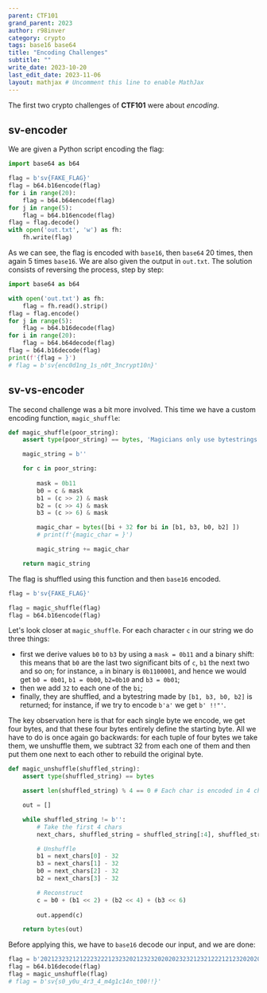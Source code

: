 ```yaml
---
parent: CTF101
grand_parent: 2023
author: r98inver
category: crypto
tags: base16 base64
title: "Encoding Challenges"
subtitle: ""
write_date: 2023-10-20
last_edit_date: 2023-11-06
layout: mathjax # Uncomment this line to enable MathJax
---
```


The first two crypto challenges of **CTF101** were about *encoding*. 

## sv-encoder

We are given a Python script encoding the flag: 

```python
import base64 as b64

flag = b'sv{FAKE_FLAG}'
flag = b64.b16encode(flag)
for i in range(20):
	flag = b64.b64encode(flag)
for j in range(5):
	flag = b64.b16encode(flag)
flag = flag.decode()
with open('out.txt', 'w') as fh:
	fh.write(flag)
```

As we can see, the flag is encoded with `base16`, then `base64` 20 times, then again 5 times `base16`. We are also given the output in `out.txt`. The solution consists of reversing the process, step by step:

```python
import base64 as b64

with open('out.txt') as fh:
	flag = fh.read().strip()
flag = flag.encode()
for j in range(5):
	flag = b64.b16decode(flag)
for i in range(20):
	flag = b64.b64decode(flag)
flag = b64.b16decode(flag)
print(f'{flag = }')
# flag = b'sv{enc0d1ng_1s_n0t_3ncrypt10n}'
```

## sv-vs-encoder

The second challenge was a bit more involved. This time we have a custom encoding function, `magic_shuffle`:

```python
def magic_shuffle(poor_string):
	assert type(poor_string) == bytes, 'Magicians only use bytestrings'

	magic_string = b''

	for c in poor_string:
		
		mask = 0b11
		b0 = c & mask
		b1 = (c >> 2) & mask
		b2 = (c >> 4) & mask
		b3 = (c >> 6) & mask

		magic_char = bytes([bi + 32 for bi in [b1, b3, b0, b2] ])
		# print(f'{magic_char = }')

		magic_string += magic_char

	return magic_string
```

The flag is shuffled using this function and then `base16` encoded.

```python
flag = b'sv{FAKE_FLAG}'

flag = magic_shuffle(flag)
flag = b64.b16encode(flag)
```

Let's look closer at `magic_shuffle`. For each character `c` in our string we do three things:

- first we derive values `b0` to `b3` by using a `mask = 0b11` and a binary shift: this means that `b0` are the last two significant bits of `c`, `b1` the next two and so on; for instance, `a` in binary is `0b1100001`, and hence we would get `b0 = 0b01`, `b1 = 0b00`, `b2=0b10` and `b3 = 0b01`;
- then we add `32` to each one of the `bi`;
- finally, they are shuffled, and a bytestring made by `[b1, b3, b0, b2]` is returned; for instance, if we try to encode `b'a'` we get `b' !!"'`.

The key observation here is that for each single byte we encode, we get four bytes, and that these four bytes entirely define the starting byte. All we have to do is once again go backwards: for each tuple of four bytes we take them, we unshuffle them, we subtract 32 from each one of them and then put them one next to each other to rebuild the original byte.

```python
def magic_unshuffle(shuffled_string):
	assert type(shuffled_string) == bytes

	assert len(shuffled_string) % 4 == 0 # Each char is encoded in 4 chars

	out = []

	while shuffled_string != b'':
		# Take the first 4 chars
		next_chars, shuffled_string = shuffled_string[:4], shuffled_string[4:]

		# Unshuffle
		b1 = next_chars[0] - 32
		b3 = next_chars[1] - 32
		b0 = next_chars[2] - 32
		b2 = next_chars[3] - 32

		# Reconstruct
		c = b0 + (b1 << 2) + (b2 << 4) + (b3 << 6)
		
		out.append(c)

	return bytes(out)
```

Before applying this, we have to `base16` decode our input, and we are done:
```python
flag = b'20212323212122232221232320212323202020232321232122212123202020232121212323212321212020232021222320202323232123212120202323212321232121222120202321212322202021232021232220202123212020232321222223212321212120232020202320202023202021222020212223212123'
flag = b64.b16decode(flag)
flag = magic_unshuffle(flag)
# flag = b'sv{s0_y0u_4r3_4_m4g1c14n_t00!!}'
```
